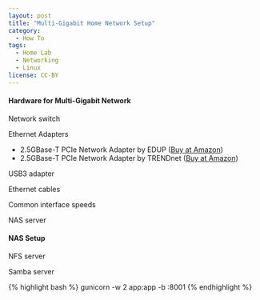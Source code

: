 ```yaml
---
layout: post
title: "Multi-Gigabit Home Network Setup"
category:
  - How To
tags:
  - Home Lab
  - Networking
  - Linux
license: CC-BY
---
```


#### Hardware for Multi-Gigabit Network

Network switch

Ethernet Adapters

* 2.5GBase-T PCIe Network Adapter by EDUP ([Buy at Amazon](https://amzn.to/2yU2jjd))
* 2.5GBase-T PCIe Network Adapter by TRENDnet ([Buy at Amazon](https://amzn.to/3cf8vAE))


USB3 adapter

Ethernet cables

Common interface speeds

NAS server

#### NAS Setup

NFS server

Samba server

{% highlight bash %}
gunicorn -w 2 app:app -b :8001
{% endhighlight %}
